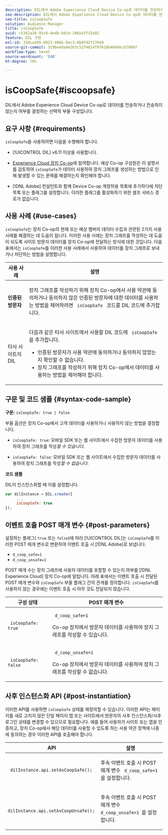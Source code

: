```yaml
---
description: DIL에서 Adobe Experience Cloud Device Co-op로 데이터를 전송하거나 전송하지 않는지 여부를 결정하는 선택적 부울 구성입니다.
seo-description: DIL에서 Adobe Experience Cloud Device Co-op로 데이터를 전송하거나 전송하지 않는지 여부를 결정하는 선택적 부울 구성입니다.
seo-title: isCoopSafe
solution: Audience Manager
title: isCoopSafe
uuid: c5362a38-93c0-4edb-bdcb-106e43f33a92
feature: DIL 구현
exl-id: 33dca495-6923-4966-9ec3-8b0fd2f17649
source-git-commit: 319be4dade263c5274624f07616b404decb7066f
workflow-type: tm+mt
source-wordcount: '540'
ht-degree: 76%

---
```


# isCoopSafe{#iscoopsafe}

DIL에서 Adobe Experience Cloud Device Co-op로 데이터를 전송하거나 전송하지 않는지 여부를 결정하는 선택적 부울 구성입니다.

## 요구 사항 {#requirements}

`isCoopSafe`을 사용하려면 다음을 수행해야 합니다.

* [!UICONTROL DIL] v6.11 이상을 사용합니다.
* [Experience Cloud 장치 Co-op](https://experienceleague.adobe.com/docs/device-co-op/using/home.html)에 참여합니다. 예상 Co-op 구성원은 이 설명서를 검토하여 `isCoopSafe`가 데이터 사용하여 장치 그래프를 생성하는 방법으로 인해 발생할 수 있는 문제를 해결하는지 확인해야 합니다.

* [!DNL Adobe] 컨설턴트와 함께 Device Co-op 계정허용 목록에 추가하다에 차단 목록 또는 플래그를 설정합니다. 이러한 플래그를 활성화하기 위한 셀프 서비스 경로가 없습니다.

## 사용 사례 {#use-cases}

`isCoopSafe`는 장치 Co-op의 현재 또는 예상 멤버의 데이터 수집과 관련된 2가지 사용 사례를 해결하는 데 도움이 됩니다. 이러한 사용 사례는 장치 그래프를 작성하는 데 도움이 되도록 사이트 방문자 데이터를 장치 Co-op에 전달하는 방식에 대한 것입니다. 다음 표에서는 `isCoopSafe`를 이러한 사용 사례에서 사용하여 데이터를 장치 그래프로 보내거나 차단하는 방법을 설명합니다.

<table id="table_A24C63D2A21F47EDBAC8FA5E7BE888D8"> 
 <thead> 
  <tr> 
   <th colname="col1" class="entry"> 사용 사례 </th> 
   <th colname="col2" class="entry"> 설명 </th> 
  </tr> 
 </thead>
 <tbody> 
  <tr> 
   <td colname="col1"> <p> <b>인증된 방문자</b> </p> </td> 
   <td colname="col2"> <p>장치 그래프를 작성하기 위해 장치 Co-op에서 사용 약관에 동의하거나 동의하지 않은 인증된 방문자에 대한 데이터를 사용하는 방법을 제어하려면 <code> isCoopSafe </code> 코드를 <span class="wintitle"> DIL </span> 코드에 추가합니다. </p> </td> 
  </tr> 
  <tr> 
   <td colname="col1"> <p> </b>타사 사이트의 DIL<b> </b></p> </td> 
   <td colname="col2"> <p>다음과 같은 타사 사이트에서 사용할 <span class="wintitle"> DIL </span> 코드에 <code> isCoopSafe </code>을 추가합니다. </p> <p> 
     <ul id="ul_C27BB26510314834A2A7CD99D46DA4AC"> 
      <li id="li_4E6AE574F18646F09C0CF4553EEA1A9E">인증된 방문자가 사용 약관에 동의하거나 동의하지 않았는지 확인할 수 없습니다. </li> 
      <li id="li_26D0561BF32B4278B0A6B5082C17FED8">장치 그래프를 작성하기 위해 장치 Co-op에서 데이터를 사용하는 방법을 제어해야 합니다. </li> 
     </ul> </p> </td> 
  </tr> 
 </tbody> 
</table>

## 구문 및 코드 샘플 {#syntax-code-sample}

**구문:** `isCoopSafe: true | false`

부울 옵션은 장치 Co-op에서 고객 데이터를 사용하거나 사용하지 않는 방법을 결정합니다.

* `isCoopSafe: true`: 모바일 SDK 또는 웹 사이트에서 수집한 방문자 데이터를 사용하여 장치 그래프를 작성&#x200B;*할 수 있습니다*.

* `isCoopSafe: false`: 모바일 SDK 또는 웹 사이트에서 수집한 방문자 데이터를 사용하여 장치 그래프를 작성&#x200B;*할 수 없습니다*.

**코드 샘플**

DIL이 인스턴스화할 때 이를 설정합니다.

```js
var dilInstance = DIL.create({ 
     ... 
     isCoopSafe: true 
});
```

## 이벤트 호출 POST 매개 변수 {#post-parameters}

설정하는 플래그( `true` 또는 `false`)에 따라 [!UICONTROL DIL]는 `isCoopSafe`를 이러한 POST 매개 변수로 변환하여 이벤트 호출 시 [!DNL Adobe]로 보냅니다.

* `d_coop_safe=1`
* `d_coop_unsafe=1`

POST 매개 수는 장치 그래프에 사용자 데이터를 포함할 수 있는지 여부를 [!DNL Experience Cloud] 장치 Co-op에 알립니다. 아래 표에서는 이벤트 호출 시 전달된 POST 매개 변수와 `isCoopSafe` 부울 플래그 간의 관계를 정의합니다. `isCoopSafe`를 사용하지 않는 경우에는 이벤트 호출 시 아무 것도 전달되지 않습니다.

<table id="table_0A544534CA904F4D9836A34B8C1EACBB"> 
 <thead> 
  <tr> 
   <th colname="col1" class="entry"> 구성 상태 </th> 
   <th colname="col2" class="entry"> POST 매개 변수 </th> 
  </tr> 
 </thead>
 <tbody> 
  <tr> 
   <td colname="col1"> <p> <code> isCoopSafe: true </code> </p> </td> 
   <td colname="col2"> <p> <code> d_coop_safe=1 </code> </p> <p>Co-op 장치에서 방문자 데이터를 사용하여 장치 그래프를 작성할 수 있습니다. </p> </td> 
  </tr> 
  <tr> 
   <td colname="col1"> <p> <code> isCoopSafe: false </code> </p> </td> 
   <td colname="col2"> <p> <code> d_coop_unsafe=1 </code> </p> <p>Co-op 장치에서 방문자 데이터를 사용하여 장치 그래프를 작성할 수 없습니다. </p> </td> 
  </tr> 
 </tbody> 
</table>

## 사후 인스턴스화 API {#post-instantiation}

이러한 API를 사용하면 `isCoopSafe` 상태를 재정의할 수 있습니다. 이러한 API는 페이지를 새로 고치지 않은 단일 페이지 앱 또는 사이트에서 방문자의 사후 인스턴스화/사후 로그인 상태를 변경할 수 있으므로 필요합니다. 예를 들어 사용자가 사이트 또는 앱을 인증하고, 장치 Co-op에서 해당 데이터를 사용할 수 있도록 하는 사용 약관 정책에 나중에 동의하는 경우 이러한 API를 호출해야 합니다.

<table id="table_BAA96B1F82BE48C3A61A1AF1367BA45C"> 
 <thead> 
  <tr> 
   <th colname="col1" class="entry"> API </th> 
   <th colname="col2" class="entry"> 설명 </th> 
  </tr> 
 </thead>
 <tbody> 
  <tr> 
   <td colname="col1"> <p> <code> dilInstance.api.setAsCoopSafe(); </code> </p> </td> 
   <td colname="col2"> <p>후속 이벤트 호출 시 POST 매개 변수 <code> d_coop_safe=1 </code>을 설정합니다. </p> </td> 
  </tr> 
  <tr> 
   <td colname="col1"> <p> <code> dilInstance.api.setAsCoopUnsafe(); </code> </p> </td> 
   <td colname="col2"> <p>후속 이벤트 호출 시 POST 매개 변수 <code> d_coop_unsafe=1 </code>을 설정합니다. </p> </td> 
  </tr> 
 </tbody> 
</table>

<!-- 

Wiki page https://wiki.corp.adobe.com/x/RCfFTg

 -->
